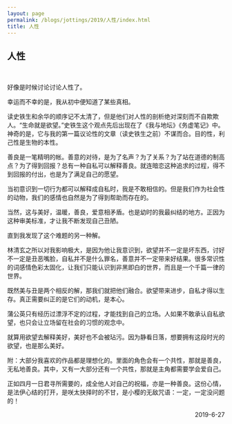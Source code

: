 ```yaml
---
layout: page
permalink: /blogs/jottings/2019/人性/index.html
title: 人性
---
```


## 人性
<br>

好像是时候讨论讨论人性了。

幸运而不幸的是，我从初中便知道了某些真相。

读史铁生和余华的顺序记不太清了，但是他们对人性的剖析绝对深刻而不自欺欺人。“生命就是欲望。”史铁生这个观点先后出现在了《我与地坛》《务虚笔记》中。神奇的是，它与我的第一篇议论性的文章（读史铁生之前）不谋而合。目的性，利己性是生物的本性。

善良是一笔精明的帐。善意的对待，是为了名声？为了关系？为了站在道德的制高点？为了得到回报？总有一种自私可以解释善良。就连暗恋这种追求的过程，得不到回报的付出，也是为了满足自己的愿望。

当初意识到一切行为都可以解释成自私时，我是不敢相信的。但是我们作为社会性的动物，我们的感情也自然是为了得到帮助而存在的。

当然，这与美好，温暖，善良，爱意相矛盾。也是幼时的我最纠结的地方。正因为这种审美标准，才让我不断发现自己丑陋。

直到我发现了这个难题的另一种解。

林清玄之所以对我影响极大，是因为他让我意识到，欲望并不一定是坏东西，讨好不一定是丑恶嘴脸，自私并不是什么罪名，善意并不一定带来好结果。很多常识性的词感情色彩太固化，让我们只能认识到非黑即白的世界，而且是一个千篇一律的世界。

既然美与丑是两个相反的解，那我们就把他们融合。欲望带来进步，自私才得以生存。真正需要纠正的是它们的动机，是本心。

蒲公英只有经历过漂浮不定的过程，才能找到自己的立场。人如果不敢承认自私欲望，也只会让立场留在社会的习惯的观念中。

就算用欲望去解释美好，美好也不会被玷污。因为静看日落，想要拥有这段时光的欲望，也是那么美好。

附：大部分我喜欢的作品都是理想化的。里面的角色会有一个共性，那就是善良，无私地善良。其中，又有一大部分还有一个共性，那就是主角都需要学会爱自己。

正如四月一日君寻所需要的，成全他人对自己的祝福，亦是一种善良。这份心情，是法伊心结的打开，是咲太抉择时的不甘，是小樱的无敌咒语：一定，一定没问题的！

<p align="right">2019-6-27</p>